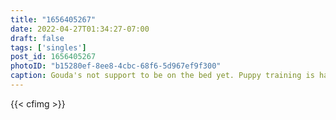```yaml
---
title: "1656405267"
date: 2022-04-27T01:34:27-07:00
draft: false
tags: ['singles']
post_id: 1656405267
photoID: "b15280ef-8ee8-4cbc-68f6-5d967ef9f300"
caption: Gouda's not support to be on the bed yet. Puppy training is hard.
---
```

{{< cfimg >}}